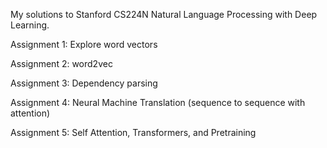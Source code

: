 My solutions to Stanford CS224N Natural Language Processing with Deep Learning.

Assignment 1: Explore word vectors

Assignment 2: word2vec

Assignment 3: Dependency parsing

Assignment 4: Neural Machine Translation (sequence to sequence with attention)

Assignment 5: Self Attention, Transformers, and Pretraining


